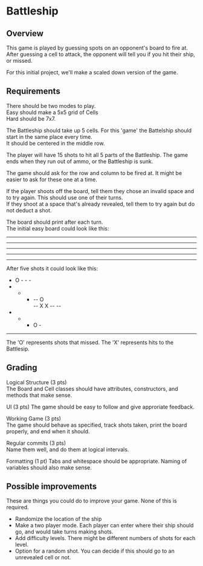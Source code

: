 # Battleship  

## Overview  
This game is played by guessing spots on an opponent's board to fire at.  After guessing a cell to attack, 
the opponent will tell you if you hit their ship, or missed.  

For this initial project, we'll make a scaled down version of the game.  

## Requirements  
There should be two modes to play.  
Easy should make a 5x5 grid of Cells  
Hard should be 7x7.  

The Battleship should take up 5 cells.  For this 'game' the Battelship should start in the same place every time.  
It should be centered in the middle row.  

The player will have 15 shots to hit all 5 parts of the Battleship.  The game ends when they run out of ammo, or the Battleship is sunk.  

The game should ask for the row and column to be fired at.  It might be easier to ask for these one at a time.  

If the player shoots off the board, tell them they chose an invalid space and to try again.  This should use one of their turns.  
If they shoot at a space that's already revealed, tell them to try again but do not deduct a shot.  

The board should print after each turn.  
The initial easy board could look like this: 
-- -- -- -- --  
- - - - -  
- - - - -  
- - - - -  
- - - - -  

After five shots it could look like this:
- O - - -  
- - - -- O  
-- X X -- --  
- - - O -  
- - - - -  

The 'O' represents shots that missed.  The 'X' represents hits to the Battlesip.  

## Grading  
Logical Structure (3 pts)  
The Board and Cell classes should have attributes, constructors, and methods that make sense.  

UI  (3 pts)
The game should be easy to follow and give approriate feedback.  

Working Game (3 pts)  
The game should behave as specified, track shots taken, print the board properly, and end when it should.  

Regular commits (3 pts)  
Name them well, and do them at logical intervals.  

Formatting (1 pt)
Tabs and whitespace should be appropriate.  Naming of variables should also make sense.  

## Possible improvements  
These are things you could do to improve your game.  None of this is required.  
* Randomize the location of the ship
* Make a two player mode.  Each player can enter where their ship should go, and would take turns making shots.
* Add difficulty levels.  There might be different numbers of shots for each level.
* Option for a random shot.  You can decide if this should go to an unrevealed cell or not.  
